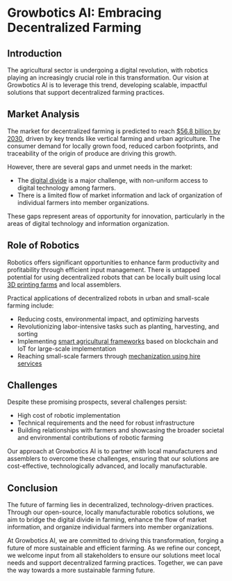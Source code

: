 # Growbotics AI: Embracing Decentralized Farming

## Introduction

The agricultural sector is undergoing a digital revolution, with robotics playing an increasingly crucial role in this transformation. Our vision at Growbotics AI is to leverage this trend, developing scalable, impactful solutions that support decentralized farming practices.

## Market Analysis

The market for decentralized farming is predicted to reach [$56.8 billion by 2030](https://www.trinetix.com/insights/revisiting-agtech-trends-whats-new-for-connected-farming-in-2024), driven by key trends like vertical farming and urban agriculture. The consumer demand for locally grown food, reduced carbon footprints, and traceability of the origin of produce are driving this growth.

However, there are several gaps and unmet needs in the market:
- The [digital divide](https://www.emerald.com/insight/content/doi/10.1108/978-1-78756-643-120181008/full/html) is a major challenge, with non-uniform access to digital technology among farmers.
- There is a limited flow of market information and lack of organization of individual farmers into member organizations.

These gaps represent areas of opportunity for innovation, particularly in the areas of digital technology and information organization.

## Role of Robotics

Robotics offers significant opportunities to enhance farm productivity and profitability through efficient input management. There is untapped potential for using decentralized robots that can be locally built using local [3D printing farms](https://www.raise3d.com/de/case/gagat-am-a-printer-farm-born-from-the-need-for-local-production/) and local assemblers.

Practical applications of decentralized robots in urban and small-scale farming include:
- Reducing costs, environmental impact, and optimizing harvests
- Revolutionizing labor-intensive tasks such as planting, harvesting, and sorting
- Implementing [smart agricultural frameworks](https://www.sciencedirect.com/science/article/pii/S2405844023098092) based on blockchain and IoT for large-scale implementation
- Reaching small-scale farmers through [mechanization using hire services](https://www.fao.org/3/cb2186en/cb2186en.pdf)

## Challenges

Despite these promising prospects, several challenges persist:
- High cost of robotic implementation
- Technical requirements and the need for robust infrastructure
- Building relationships with farmers and showcasing the broader societal and environmental contributions of robotic farming

Our approach at Growbotics AI is to partner with local manufacturers and assemblers to overcome these challenges, ensuring that our solutions are cost-effective, technologically advanced, and locally manufacturable.

## Conclusion

The future of farming lies in decentralized, technology-driven practices. Through our open-source, locally manufacturable robotics solutions, we aim to bridge the digital divide in farming, enhance the flow of market information, and organize individual farmers into member organizations.

At Growbotics AI, we are committed to driving this transformation, forging a future of more sustainable and efficient farming. As we refine our concept, we welcome input from all stakeholders to ensure our solutions meet local needs and support decentralized farming practices. Together, we can pave the way towards a more sustainable farming future.
